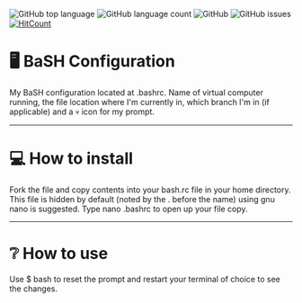 ![GitHub top language](https://img.shields.io/github/languages/top/RosaleeKnight/bash-configuration)
![GitHub language count](https://img.shields.io/github/languages/count/RosaleeKnight/bash-configuration)
![GitHub](https://img.shields.io/github/license/RosaleeKnight/bash-configuration)
![GitHub issues](https://img.shields.io/github/issues/RosaleeKnight/bash-configuration)
[![HitCount](https://hits.dwyl.com/RosaleeKnight/minesweeper.svg?style=flat)](http://hits.dwyl.com/RosaleeKnight/bash-configuration)

# 🖥️ BaSH Configuration
My BaSH configuration located at .bashrc. Name of virtual computer running, the file location where I'm currently in,
which branch I'm in (if applicable) and a 💀 icon for my prompt.

-----
# 💻 How to install 
Fork the file and copy contents into your bash.rc file in your home directory. This file is hidden by default (noted by the . before the name) using gnu nano is suggested. Type nano .bashrc to open up your file copy.

-----
# ❔ How to use
Use $ bash to reset the prompt and restart your terminal of choice to see the changes.
